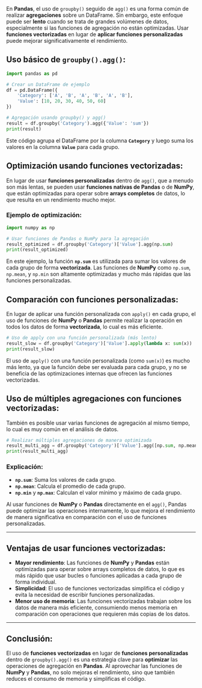 

En **Pandas**, el uso de `groupby()` seguido de `agg()` es una forma común de realizar **agregaciones** sobre un DataFrame. Sin embargo, este enfoque puede ser **lento** cuando se trata de grandes volúmenes de datos, especialmente si las funciones de agregación no están optimizadas. Usar **funciones vectorizadas** en lugar de **aplicar funciones personalizadas** puede mejorar significativamente el rendimiento.

## **Uso básico de `groupby().agg()`**:

```python
import pandas as pd

# Crear un DataFrame de ejemplo
df = pd.DataFrame({
    'Category': ['A', 'B', 'A', 'B', 'A', 'B'],
    'Value': [10, 20, 30, 40, 50, 60]
})

# Agregación usando groupby() y agg()
result = df.groupby('Category').agg({'Value': 'sum'})
print(result)
```

Este código agrupa el DataFrame por la columna **`Category`** y luego suma los valores en la columna **`Value`** para cada grupo.

## **Optimización usando funciones vectorizadas**:

En lugar de usar **funciones personalizadas** dentro de `agg()`, que a menudo son más lentas, se pueden usar **funciones nativas de Pandas** o de **NumPy**, que están optimizadas para operar sobre **arrays completos** de datos, lo que resulta en un rendimiento mucho mejor.

### **Ejemplo de optimización**:

```python
import numpy as np

# Usar funciones de Pandas o NumPy para la agregación
result_optimized = df.groupby('Category')['Value'].agg(np.sum)
print(result_optimized)
```

En este ejemplo, la función **`np.sum`** es utilizada para sumar los valores de cada grupo de forma **vectorizada**. Las funciones de **NumPy** como `np.sum`, `np.mean`, y `np.min` son altamente optimizadas y mucho más rápidas que las funciones personalizadas.

## **Comparación con funciones personalizadas**:

En lugar de aplicar una función personalizada con `apply()` en cada grupo, el uso de funciones de **NumPy** o **Pandas** permite realizar la operación en todos los datos de forma **vectorizada**, lo cual es más eficiente.

```python
# Uso de apply con una función personalizada (más lento)
result_slow = df.groupby('Category')['Value'].apply(lambda x: sum(x))
print(result_slow)
```

El uso de `apply()` con una función personalizada (como `sum(x)`) es mucho más lento, ya que la función debe ser evaluada para cada grupo, y no se beneficia de las optimizaciones internas que ofrecen las funciones vectorizadas.

## **Uso de múltiples agregaciones con funciones vectorizadas**:

También es posible usar varias funciones de agregación al mismo tiempo, lo cual es muy común en el análisis de datos.

```python
# Realizar múltiples agregaciones de manera optimizada
result_multi_agg = df.groupby('Category')['Value'].agg([np.sum, np.mean, np.min, np.max])
print(result_multi_agg)
```

### **Explicación**:
- **`np.sum`**: Suma los valores de cada grupo.
- **`np.mean`**: Calcula el promedio de cada grupo.
- **`np.min`** y **`np.max`**: Calculan el valor mínimo y máximo de cada grupo.

Al usar funciones de **NumPy** o **Pandas** directamente en el `agg()`, Pandas puede optimizar las operaciones internamente, lo que mejora el rendimiento de manera significativa en comparación con el uso de funciones personalizadas.

---

## **Ventajas de usar funciones vectorizadas**:
- **Mayor rendimiento**: Las funciones de **NumPy** y **Pandas** están optimizadas para operar sobre arrays completos de datos, lo que es más rápido que usar bucles o funciones aplicadas a cada grupo de forma individual.
- **Simplicidad**: El uso de funciones vectorizadas simplifica el código y evita la necesidad de escribir funciones personalizadas.
- **Menor uso de memoria**: Las funciones vectorizadas trabajan sobre los datos de manera más eficiente, consumiendo menos memoria en comparación con operaciones que requieren más copias de los datos.

---

## **Conclusión**:

El uso de **funciones vectorizadas** en lugar de **funciones personalizadas** dentro de `groupby().agg()` es una estrategia clave para **optimizar** las operaciones de agregación en **Pandas**. Al aprovechar las funciones de **NumPy** y **Pandas**, no solo mejoras el rendimiento, sino que también reduces el consumo de memoria y simplificas el código.
